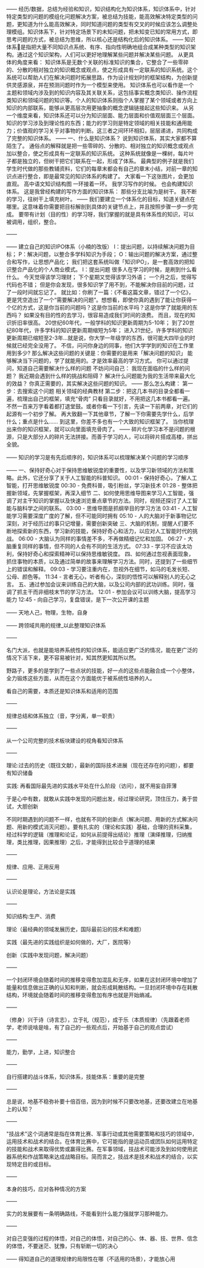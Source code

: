 ——
经历/数据，总结为经验和知识，知识结构化为知识体系，知识体系中，针对特定类型的问题的模组化问题解决方案，被总结为技能，能高效解决特定类型的问题，更知道为什么能高效解决，同时知道问题的类型有交叉的时候应该怎么调整处理模组。知识体系下，针对特定场景下的未知问题，把未知变已知的常用方式，即思考问题的方式，被总结为思维，所以核心还是结构化后的知识体系。
——
知识体系是指把大量不同知识点系统、有序、指向性明确地组合成某种类型的知识架构。通过这个知识架构，人们可以更好地理解某些问题并解决某些问题。
从更具体的角度来看：
知识体系是无数个关联的标准知识的集合，它整合了一些零碎的、分散的相对独立的知识概念或观点，使之形成具有一定联系的知识系统。这个系统可以帮助人们在解决问题时拓展思路，作为设计规划时的框架结构，为创新提供灵感源泉，并在预测问题时作为一个模型来使用。
知识体系也可以看作是一个主题和领域内涉及到的知识内容及其关联关系，这包括事实概念类知识、操作流程类知识和领域问题的知识等。个人的知识体系则指个人掌握了某个领域或者方向上知识的内部联系，能够从更高层次用更抽象的概念逻辑链接起这些知识来。
从另一个维度来看，知识体系还可以分为知识层面、能力层面和价值观层面三个层面。知识的学习涉及到理论性的东西；能力的学习则是特定领域的相关技能和通用能力；价值观的学习关乎对事物的判断。这三者之间环环相扣，层层递进，共同构成了完整的知识体系。
——
一、什么是知识体系？
说到知识体系，其实大家都不算陌生了。
通俗点的解释就是把一些零碎的、分散的、相对独立的知识概念或观点加以整合，使之形成具有一定联系的知识系统。
这种系统就像是一棵树，每片叶子都是独立的，但树干把它们联系在一起，形成了体系。
最典型的例子就是我们学生时代做的那些教辅资料，它们的每章末都会有自己的章末小结，对前一章的知识点进行整合，即是最常见的知识体系的构建了。
大家看一下这张图片，会更加直观。
高中语文知识结构图
一环接着一环。
我学习写作的时候。
也会构建知识体系。
这是我曾经构建的写作方面的知识体系：
那些分支比喻为是树干。
我不断的学习，往树干上填充树叶。
——
我们要建立一个体系化的目标，知道关键点在哪里。这意味着你需要把目标解剖到具体的关键节点上，并且按照步骤一步一步完成。
要带有计划（目的性）的学习呀，我们掌握的就是具有体系性的知识，可以被调用，组织，整合。

——

——
建立自己的知识IPO体系（小楠的改版）
I：提出问题，以持续解决问题为目标；
P：解决问题，以整合多学科知识为手段；
O：输出问题的解决方案，通过整合和写作，让思想产品化；
我们把这套系统叫做「知识IPO」，是一套高效的把知识整合产品化的个人商业模式。
I：提出问题
很多人在学习的时候，是刷到什么看什么。
今天觉得该学习理财；
下个星期又觉得该学习外语；
一个月之后，觉得写代码也不错；
但是你会发现，很多知识学了用不到，不能解决你目前的问题，过了一段时间就忘记了。
就比如：你刷了一篇：《不看这篇文章，错过了一个亿》，更是凭空造出了一个“需要解决的问题”。想想看，即使你真的遇到了能让你获得一个亿的方式，这是你当前的问题吗？这是你当前的水平吗？这是你学了就能用的东西吗？
如果没有目的性的去学习，很容易造成我们时间的浪费。
而且，现在的知识折旧率很高。
20世纪60年代，一般学科的知识更新周期为5-10年；
到了20世纪80年代，许多学科的知识更新周期缩短为5年；
进入21世纪，许多学科的知识更新周期已缩短至2-3年…就是说，你大学一年级学的东西，很可能大四毕业的时候就已经完全没用了。
不信，问问你身边的同事，他们大学学到的知识在工作里用到多少?
那么解决这些问题的关键是：你需要的是用来「解决问题的知识」
能够解决当下问题的，学了就能用的。才是效率最高的学习方式。
你可以通过提问，知道自己需要解决什么样的问题
不妨问问自己：
我现在面临的什么样的问题？
我近期会遇到什么样的挑战和阻碍？
解决什么问题能为我的生活带来最大化的效益？
你真正需要的，其实解决这些问题的知识。
——
那么怎么构建：
第一步：去搜索这个问题 相关领域的经典教材
第二步：把这几本书的目录全都看一遍，梳理出自己的框架，填充“骨肉”
只看目录就好，不用把这几本书都看一遍。不然一百来万字看着都打退堂鼓。或者你看一下引言，先读一下前两章，对它们的起源有一个初步了解。
再大致翻一下其他章节，了解一下你需要先学什么，后学什么；重点是什么……
到这里，你差不多也有一个大致的知识框架了。
当你梳理出来你的知识框架，就可以向里面填充骨肉了。
——
碎片化学习本不是问题的根源，只是大部分人的碎片无法拼接。而善于学习的人，可以将碎片搭成高楼，拼出全貌。

——
知识的学习是有先后顺序的，知识体系可以梳理解决某个问题的学习顺序

——
一、保持好奇心对于保持思维敏锐度的重要性，以及学习新领域的方法和策略。此外，它还分享了关于人工智能的科普知识。
00:01 - 保持好奇心，了解人工智能，打开思维敏锐度
00:30 - 免费科普，吸引粉丝，学习新技术
01:28 - 整体把握新领域，先掌握框架，再深入细节
二、如何使用思维导图来学习人工智能，强调了对主干知识的掌握以及快速浏览重点章节的方法。同时，视频还探讨了人工智能与脑科学之间的联系。
03:00 - 思维导图是抓纲举目的学习方法
03:41 - 人工智能学习需要深度广度的了解，但不可能同时拥有
05:10 - 人的大脑对于新事物记忆深刻，对于经历过的事只记增量，需要创新突破
三、大脑的机制，提醒人们要不断地探索新的东西，学习新的技能，保持好奇心和活力，以应对人工智能时代的挑战。
06:00 - 大脑认为同样的事情差不多，不再做精细记忆和加固。
06:27 - 大脑重复同样的事情，但不同的人会有不同的生活方式。
07:33 - 学习不应该太功利，保持好奇心和探索精神可以保持思维敏锐度。
四、如何通过忽视表面现象，抓住事物的本质，以及通过简单的故事来理解学习方法。同时，还提到了一些细节上的错误和解释。
09:03 - 学习要注重内在，忽视外在细节，如马的毛发长短、公母、颜色等。
11:34 - 言者无心，听者有心，深刻的悟性可以解释别人的无心之言。
五、通过参加会议来训练自己的大脑，以及公司内部的武功训练。同时，强调了抓主干而非细枝末节的学习方法。
12:01 - 参加会议可以训练大脑，提高学习能力
12:45 - 向自己学习，复盘错误，是下一次公开课的主题

——
天地人己，物理，生物，自身

——
跨领域共用的规律_以此整理知识体系

——

名门大派，也就是能培养系统性的知识体系，能适应更广泛的情况，能在更广泛的情况下活下来，更不容易被针对，知其然更知其所以然。

野路子，更多的是学到了一些点状的技能，好一点的这些点能融合成一个小整体，全力锻炼这些方面，从而在这个方面能优于被系统性培养的人。

看自己的需要，本质还是知识体系和适用的范围

——

规律总结和体系独立（音，字分离，单一职责）

——

从一个公司完整的技术板块建设的视角看知识体系

——

理论:过去的历史（既往文献），最新的国际技术进展（现在还存在的问题），都要有知识储备

实践: 再看国际最先进的实践水平处在什么阶段（访问），就不用妄自菲薄

于是心中有数，就敢从实践中发现的问题出发，经过理论研究，顶住压力，勇于尝试，大胆创新

不同时期遇到的问题不一样，也就有不同的创新点（解决问题、用新的方式解决问题、用新的模式消灭问题）。要有扎实的（理论和实践）基础，合理的资料采集，经过科学的逻辑（推理和论证，如何从前提得出结论）推理（演绎推理，归纳推理，类比推理，因果推理）之后，才能得到比较合乎道理的结果

——

规律、应用、正用反用

——

认识论是理论，方法论是实践

——

知识结构:生产、消费

理论（最经典的领域发展历史，国际最前沿的技术和难题）

实践（最先进的实践组织是如何做的，大厂，医院等）

创新（实践中发现问题，解决问题）

——

一个封闭环境会随着时间的推移变得愈加混乱和无序，如果在这封闭环境中增加了能量和信息做出正确的认知和判断，就会形成耗散结构。一旦封闭环境中存在耗散结构，环境就会随着时间的推移变得愈加有序也就是开始熵减。

——

（修身）兴于诗（诗言志），立于礼（规范），成于乐（本质规律）（先跟着老师学，老师说啥是啥，有了自己的一些观点后，开始基于自己的观点尝试）

——

能力，勤学，上进，知识整合

——

自行搭建的战斗体系，知识体系，技能体系：重要的是完整

——

总是说，地基不稳弥补要十倍百倍，因为到时候不只要改地基，还要改建立在地基上的认知？

——

"技战术"这个词通常是指在体育比赛、军事行动或其他需要策略和技巧的领域中，运用技术和战术的结合。在体育比赛中，它可能指的是运动员或团队如何运用特定的技能和战术来取得优势或赢得比赛。在军事领域，技战术可能涉及到如何使用武器系统和作战策略来达成战略目标。简而言之，技战术是技术和战术的结合，以实现特定目的或目标。

——

本身的技巧，应对各种情况的方案

——

实力的发展要有一条明确路线，不能看到什么能力强就学习那种能力。

——

对自己变强的过程的体悟，对自己的体悟，对自己的心、体、器、技、世界、信念的体悟，不要迷茫、犹豫，只有斩断一切的决心

——
得知道自己的道理规律的局限性在哪（不适用的场景），才能放心用
